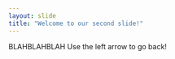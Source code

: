 ```yaml
---
layout: slide
title: "Welcome to our second slide!"
---
```

BLAHBLAHBLAH
Use the left arrow to go back!
